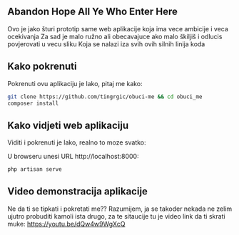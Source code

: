 ## Abandon Hope All Ye Who Enter Here

Ovo je jako šturi prototip same web aplikacije koja ima vece ambicije i veca ocekivanja
Za sad je malo ružno ali obecavajuce ako malo škiljiš i odlucis povjerovati u vecu sliku
Koja se nalazi iza svih ovih silnih linija koda

## Kako pokrenuti

Pokrenuti ovu aplikaciju je lako, pitaj me kako:
```bash
git clone https://github.com/tingrgic/obuci-me && cd obuci_me
composer install
```

## Kako vidjeti web aplikaciju

Viditi i pokrenuti je lako, realno to moze svatko:

U browseru unesi URL http://localhost:8000:
```bash
php artisan serve
```

## Video demonstracija aplikacije

Ne da ti se tipkati i pokretati me?? 
Razumijem, ja se takoder nekada ne zelim ujutro probuditi kamoli ista drugo,
za te sitaucije tu je video link da ti skrati muke: https://youtu.be/dQw4w9WgXcQ